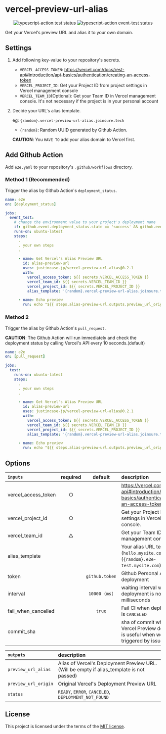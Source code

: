# vercel-preview-url-alias

<p align="center">
  <a href="https://github.com/justincase-jp/vercel-preview-url-alias/actions"><img alt="typescript-action test status" src="https://github.com/justincase-jp/vercel-preview-url-alias/workflows/build-test/badge.svg"></a>
  <a href="https://github.com/justincase-jp/vercel-preview-url-alias/actions"><img alt="typescript-action event-test status" src="https://github.com/justincase-jp/vercel-preview-url-alias/workflows/event-test/badge.svg"></a>
</p>

Get your Vercel's preview URL and alias it to your own domain.

## Settings

1. Add following key-value to your repository's secrets.

   - `VERCEL_ACCESS_TOKEN`: https://vercel.com/docs/rest-api#introduction/api-basics/authentication/creating-an-access-token
   - `VERCEL_PROJECT_ID`: Get your Project ID from project settings in Vercel management console
   - `VERCEL_TEAM_ID`(Optional): Get your Team ID in Vercel management console. It's not necessary if the project is in your personal account

2. Decide your URL's alias template.

   eg: `{random}.vercel-preview-url-alias.joinsure.tech`

   - `{random}`: Random UUID generated by Github Action.

   **CAUTION**: You `HAVE TO` add your alias domain to Vercel first.

## Add Github Action

Add `e2e.yaml` to your repository's `.github/workflows` directory.

### Method 1 (**Recommended**)

Trigger the alias by Github Action's `deployment_status`.

```yaml
name: e2e
on: [deployment_status]

jobs:
  event_test:
    # change the environment value to your project's deployment name
    if: github.event.deployment_status.state == 'success' && github.event.deployment.environment == 'Preview'
    runs-on: ubuntu-latest
    steps:
      .
      . your own steps
      .

      - name: Get Vercel's Alias Preview URL
        id: alias-preview-url
        uses: justincase-jp/vercel-preview-url-alias@0.2.1
        with:
          vercel_access_token: ${{ secrets.VERCEL_ACCESS_TOKEN }}
          vercel_team_id: ${{ secrets.VERCEL_TEAM_ID }}
          vercel_project_id: ${{ secrets.VERCEL_PROJECT_ID }}
          alias_template: '{random}.vercel-preview-url-alias.joinsure.tech'

      - name: Echo preview
        run: echo "${{ steps.alias-preview-url.outputs.preview_url_origin }} vs ${{ steps.alias-preview-url.outputs.preview_url_alias }}"
```

### Method 2

Trigger the alias by Github Action's `pull_request`.

**CAUTION**: The Github Action will run immediately and check the deployment status by calling Vercel's API every 10 seconds.(default)

```yaml
name: e2e
on: [pull_request]

jobs:
  test:
    runs-on: ubuntu-latest
    steps:
      .
      . your own steps
      .

      - name: Get Vercel's Alias Preview URL
        id: alias-preview-url
        uses: justincase-jp/vercel-preview-url-alias@0.2.1
        with:
          vercel_access_token: ${{ secrets.VERCEL_ACCESS_TOKEN }}
          vercel_team_id: ${{ secrets.VERCEL_TEAM_ID }}
          vercel_project_id: ${{ secrets.VERCEL_PROJECT_ID }}
          alias_template: '{random}.vercel-preview-url-alias.joinsure.tech'

      - name: Echo preview
        run: echo "${{ steps.alias-preview-url.outputs.preview_url_origin }} vs ${{ steps.alias-preview-url.outputs.preview_url_alias }}"
```

## Options

| `inputs`            | required |    default     | description                                                                                                        |
| :------------------ | :------: | :------------: | :----------------------------------------------------------------------------------------------------------------- |
| vercel_access_token |    ○     |                | https://vercel.com/docs/rest-api#introduction/api-basics/authentication/creating-an-access-token                   |
| vercel_project_id   |    ○     |                | Get your Project ID from project settings in Vercel management console.                                            |
| vercel_team_id      |    △     |                | Get your Team ID in Vercel management console.                                                                     |
| alias_template      |          |                | Your alias URL template. eg: (`hello.mysite.com`) or (`{random}.e2e-test.mysite.com`).                             |
| token               |          | `github.token` | Github Personal Access Token deployment                                                                            |
| interval            |          |  `10000 (ms)`  | waiting interval while deployment is not finished in milliseconds                                                  |
| fail_when_cancelled |          |     `true`     | Fail CI when deployment status is `CANCELED`                                                                       |
| commit_sha          |          |                | sha of commit which triggered Vercel Preview deployment. It is useful when workflow is triggered by issue_comment. |

| `outputs`            | description                                                                               |
| :------------------- | :---------------------------------------------------------------------------------------- |
| `preview_url_alias`  | Alias of Vercel's Deployment Preview URL. (Will be empty if alias_template is not passed) |
| `preview_url_origin` | Original Vercel's Deployment Preview URL                                                  |
| `status`             | `READY`, `ERROR`, `CANCELED`, `DEPLOYMENT_NOT_FOUND`                                      |

## License

This project is licensed under the terms of the [MIT license](/LICENSE).
